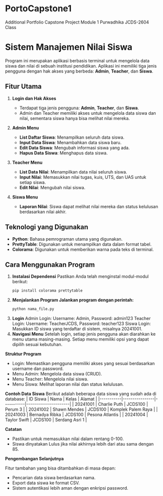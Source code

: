 # PortoCapstone1
Additional Portfolio Capstone Project Module 1 Purwadhika JCDS-2604 Class
# Sistem Manajemen Nilai Siswa

Program ini merupakan aplikasi berbasis terminal untuk mengelola data siswa dan nilai di sebuah institusi pendidikan. Aplikasi ini memiliki tiga jenis pengguna dengan hak akses yang berbeda: **Admin**, **Teacher**, dan **Siswa**.

## Fitur Utama

1. **Login dan Hak Akses**
   - Terdapat tiga jenis pengguna: **Admin**, **Teacher**, dan **Siswa**.
   - Admin dan Teacher memiliki akses untuk mengelola data siswa dan nilai, sementara siswa hanya bisa melihat nilai mereka.

2. **Admin Menu**
   - **List Daftar Siswa**: Menampilkan seluruh data siswa.
   - **Input Data Siswa**: Menambahkan data siswa baru.
   - **Edit Data Siswa**: Mengubah informasi siswa yang ada.
   - **Hapus Data Siswa**: Menghapus data siswa.

3. **Teacher Menu**
   - **List Data Nilai**: Menampilkan data nilai seluruh siswa.
   - **Input Nilai**: Memasukkan nilai tugas, kuis, UTS, dan UAS untuk setiap siswa.
   - **Edit Nilai**: Mengubah nilai siswa.

4. **Siswa Menu**
   - **Laporan Nilai**: Siswa dapat melihat nilai mereka dan status kelulusan berdasarkan nilai akhir.

## Teknologi yang Digunakan

- **Python**: Bahasa pemrograman utama yang digunakan.
- **PrettyTable**: Digunakan untuk menampilkan data dalam format tabel.
- **Colorama**: Digunakan untuk memberikan warna pada teks di terminal.

## Cara Menggunakan Program

1. **Instalasi Dependensi**
   Pastikan Anda telah menginstal modul-modul berikut:
   ```bash
   pip install colorama prettytable

2. **Menjalankan Program Jalankan program dengan perintah:**
   ```bash
   python nama_file.py
3. **Login**
    Admin Login: Username: Admin, Password: admin123
    Teacher Login: Username: TeacherJCDS, Password: teacher123
    Siswa Login: Masukkan ID siswa yang terdaftar di sistem, misalnya 20241001.
4. **Navigasi Menu**
   Setelah login, setiap jenis pengguna akan diarahkan ke menu utama masing-masing. Setiap menu memiliki opsi yang dapat dipilih sesuai kebutuhan.

**Struktur Program**
- Login: Memastikan pengguna memiliki akses yang sesuai berdasarkan username dan password.
- Menu Admin: Mengelola data siswa (CRUD).
- Menu Teacher: Mengelola nilai siswa.
- Menu Siswa: Melihat laporan nilai dan status kelulusan.

**Contoh Data Siswa**
Berikut adalah beberapa data siswa yang sudah ada di database:
| ID Siswa  | Nama           | Kelas     | Alamat               |
|-----------|----------------|-----------|----------------------|
| 20241001  | Charlie Puth    | JCDS100   | Perum 3              |
| 20241002  | Shawn Mendes    | JCDS100   | Komplek Palem Raya   |
| 20241003  | Bernadya Ribka  | JCDS100   | Pesona Atlantis      |
| 20241004  | Taylor Swift    | JCDS100   | Serdang Asri 1       |


**Catatan**
- Pastikan untuk memasukkan nilai dalam rentang 0-100.
- Siswa dinyatakan Lulus jika nilai akhirnya lebih dari atau sama dengan 85.

**Pengembangan Selanjutnya**

Fitur tambahan yang bisa ditambahkan di masa depan:
- Pencarian data siswa berdasarkan nama.
- Export data siswa ke format CSV.
- Sistem autentikasi lebih aman dengan enkripsi password.
